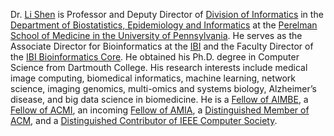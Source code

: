 Dr. <a href="https://www.med.upenn.edu/shenlab/li-shen-short-bio.html">Li Shen</a> is Professor and Deputy Director of <a href="https://dbei.med.upenn.edu/divisions/informatics/">Division of Informatics</a> in the <a href="https://dbei.med.upenn.edu/">Department of Biostatistics, Epidemiology and Informatics</a> at the <a href="https://www.med.upenn.edu/">Perelman School of Medicine in the University of Pennsylvania</a>. He serves as the Associate Director for Bioinformatics at the <a href="https://ibi.med.upenn.edu/">IBI</a> and the Faculty Director of the <a href="https://ibi.med.upenn.edu/cores/bioinformatics-core/">IBI Bioinformatics Core</a>. He obtained his Ph.D. degree in Computer Science from Dartmouth College. His research interests include medical image computing, biomedical informatics, machine learning, network science, imaging genomics, multi-omics and systems biology, Alzheimer’s disease, and big data science in biomedicine. He is a <a href="https://aimbe.org/college-of-fellows/COF-4117/">Fellow of AIMBE</a>, a <a href="https://amia.org/membership/li-shen-phd">Fellow of ACMI</a>, an incoming <a href="https://amia.org/membership/li-shen-phd">Fellow of AMIA</a>, a <a href="https://awards.acm.org/award-recipients/shen_1317924">Distinguished Member of ACM</a>, and a <a href="https://www.computer.org/membership/distinguished-contributors#2022">Distinguished Contributor of IEEE Computer Society</a>.